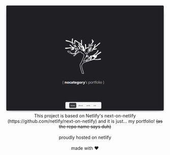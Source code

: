 <p align="center">
  <img src="./public/screenshot.png" />
  <br />
  This project is based on Netlify's next-on-netlify (https://github.com/netlify/next-on-netlify) and it is just... my portfolio! <strike>(as the repo name says duh)</strike>
  <br /> <br />
  proudly hosted on netlify
  <br /> <br />
  made with ❤️
</p>
